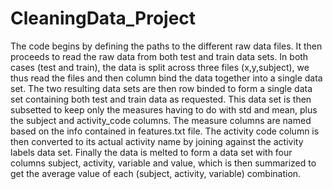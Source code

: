 # CleaningData_Project
The code begins by defining the paths to the different raw data files.
It then proceeds to read the raw data from both test and train data sets. In both cases (test and train), the data is split across three files (x,y,subject), we thus read the files and then column bind the data together into a single data set.
The two resulting data sets are then row binded to form a single data set containing both test and train data as requested.
This data set is then subsetted to keep only the measures having to do with std and mean, plus the subject and activity_code columns. 
The measure columns are named based on the info contained in features.txt file.
The activity code column is then converted to its actual activity name by joining against the activity labels data set.
Finally the data is melted to form a data set with four columns subject, activity, variable and value, which is then summarized to get the average value of each (subject, activity, variable) combination.
